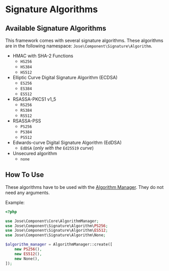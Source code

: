 # Signature Algorithms

## Available Signature Algorithms

This framework comes with several signature algorithms. These algorithms are in the following namespace: `Jose\Component\Signature\Algorithm`.

* HMAC with SHA-2 Functions
  * `HS256`
  * `HS384`
  * `HS512`
* Elliptic Curve Digital Signature Algorithm \(ECDSA\)
  * `ES256`
  * `ES384`
  * `ES512`
* RSASSA-PKCS1 v1\_5
  * `RS256`
  * `RS384`
  * `RS512`
* RSASSA-PSS
  * `PS256`
  * `PS384`
  * `PS512`
* Edwards-curve Digital Signature Algorithm \(EdDSA\)
  * `EdDSA` \(_only with the_ `Ed25519` _curve_\)
* Unsecured algorithm
  * `none`

## How To Use

These algorithms have to be used with the [Algorithm Manager](../algorithm-management-jwa.md). They do not need any arguments.

Example:

```php
<?php

use Jose\Component\Core\AlgorithmManager;
use Jose\Component\Signature\Algorithm\PS256;
use Jose\Component\Signature\Algorithm\ES512;
use Jose\Component\Signature\Algorithm\None;

$algorithm_manager = AlgorithmManager::create([
    new PS256(),
    new ES512(),
    new None(),
]);
```

